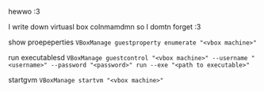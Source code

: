 hewwo :3

I write down virtuasl box colnmamdmn so I domtn forget :3





show proepeperties `VBoxManage guestproperty enumerate "<vbox machine>"`

run executablesd `VBoxManage guestcontrol "<vbox machine>" --username "<username>" --password "<password>" run --exe "<path to executable>"`

startgvm `VBoxManage startvm "<vbox machine>"`
